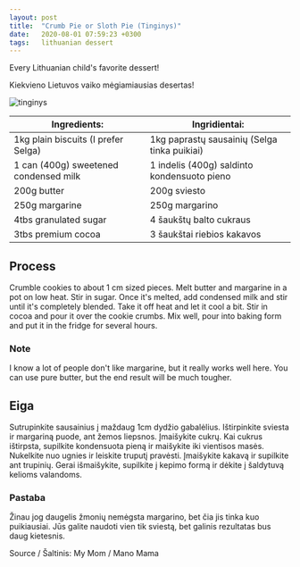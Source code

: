 ```yaml
---
layout: post
title:  "Crumb Pie or Sloth Pie (Tinginys)"
date:   2020-08-01 07:59:23 +0300
tags:   lithuanian dessert
---
```


Every Lithuanian child's favorite dessert!

Kiekvieno Lietuvos vaiko mėgiamiausias desertas!

<!--more-->

![tinginys](https://i.imgur.com/w5WJAtF.jpg)


Ingredients: | Ingridientai:
-----|-----
1kg plain biscuits (I prefer Selga) | 1kg paprastų sausainių (Selga tinka puikiai)
1 can (400g) sweetened condensed milk | 1 indelis (400g) saldinto kondensuoto pieno
200g butter | 200g sviesto
250g margarine | 250g margarino
4tbs granulated sugar | 4 šaukštų balto cukraus
3tbs premium cocoa | 3 šaukštai riebios kakavos

## Process

Crumble cookies to about 1 cm sized pieces.
Melt butter and margarine in a pot on low heat. Stir in sugar. Once it's melted, add condensed milk and stir until it's completely blended. Take it off heat and  let it cool a bit.
Stir in cocoa and pour it over the cookie crumbs. Mix well, pour into baking form and put it in the fridge for several hours.

### Note

I know a lot of people don't like margarine, but it really works well here. You can use pure butter, but the end result will be much tougher.

## Eiga

Sutrupinkite sausainius į maždaug 1cm dydžio gabalėlius.
Ištirpinkite sviesta ir margariną puode, ant žemos liepsnos. Įmaišykite cukrų. Kai cukrus ištirpsta,
supilkite kondensuota pieną ir maišykite iki vientisos masės. Nukelkite nuo ugnies ir leiskite truputį pravėsti.
Įmaišykite kakavą ir supilkite ant trupinių. Gerai išmaišykite, supilkite į kepimo formą ir dėkite į šaldytuvą kelioms valandoms.

### Pastaba

Žinau jog daugelis žmonių nemėgsta margarino, bet čia jis tinka kuo puikiausiai. Jūs galite naudoti vien tik sviestą, bet galinis rezultatas bus daug kietesnis.

Source / Šaltinis: My Mom / Mano Mama
